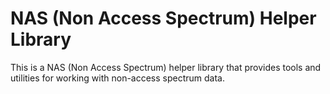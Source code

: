 # NAS (Non Access Spectrum) Helper Library

This is a NAS (Non Access Spectrum) helper library that provides tools and utilities for working with non-access spectrum data.

